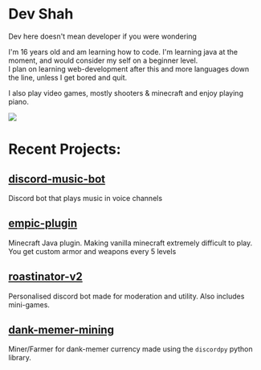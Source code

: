 # Dev Shah
Dev here doesn't mean developer if you were wondering

I'm 16 years old and am learning how to code. I'm learning java at the moment, and would consider my self on a beginner level. </br>
I plan on learning web-development after this and more languages down the line, unless I get bored and quit.

I also play video games, mostly shooters & minecraft and enjoy playing piano.

<img src="https://github-readme-stats.vercel.app/api?username=dev-shah-2204&&show_icons=true&title_color=3d3d3d&icon_color=3d3d3d&text_color=3d3d3d&bg_color=ffffff">

# Recent Projects:
## [discord-music-bot](https://github.com/dev-shah-2204/discord-music-bot)</br>
Discord bot that plays music in voice channels

## [empic-plugin](https://github.com/dev-shah-2204/empic-plugin)</br>
Minecraft Java plugin. Making vanilla minecraft extremely difficult to play. You get custom armor and weapons every 5 levels

## [roastinator-v2](https://github.com/dev-shah-2204/roastinator-v2)</br>
Personalised discord bot made for moderation and utility. Also includes mini-games.</br>

## [dank-memer-mining](https://github.com/dev-shah-2204/dank-memer-mining)</br>
Miner/Farmer for dank-memer currency made using the `discordpy` python library.

